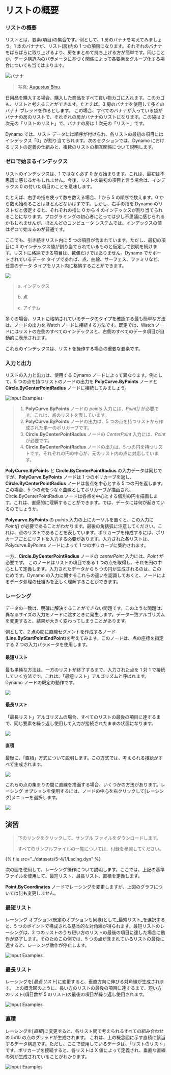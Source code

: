 # リストの概要

### リストの概要

リストとは、要素(項目)の集合です。例として、1 房のバナナを考えてみましょう。1 本のバナナが、リスト(房)内の 1 つの項目になります。それぞれのバナナをばらばらに取り上げるより、房をまとめて持ち上げる方が簡単です。同じことが、データ構造内のパラメータに基づく関係によって各要素をグループ化する場合についても当てはまります。

![バナナ](../images/5-4/1/Bananas\_white\_background\_DS.jpg)

> 写真: [Augustus Binu](https://commons.wikimedia.org/wiki/File:Bananas\_white\_background\_DS.jpg?fastcci\_from=11404890\&c1=11404890\&d1=15\&s=200\&a=list).

日用品を購入する場合、購入した商品をすべて買い物カゴに入れます。このカゴも、リストと考えることができます。たとえば、3 房のバナナを使用して多くのバナナ ブレッドを作るとします。 この場合、すべてのバナナが入っている袋がバナナの房のリストで、それぞれの房がバナナのリストになります。この袋は 2 次元の「リストのリスト」で、バナナの房は 1 次元の「リスト」です。

Dynamo では、リスト データには順序が付けられ、各リストの最初の項目にはインデックス「0」が割り当てられます。次のセクションでは、Dynamo におけるリストの定義の仕組みと、複数のリストの相互関係について説明します。

### ゼロで始まるインデックス

リストのインデックスは、1 ではなく必ず 0 から始まります。これは、最初は不思議に感じるかもしれません。今後、リストの最初の項目と言う場合は、インデックス 0 の付いた項目のことを意味します。

たとえば、右手の指を使って数を数える場合、1 から 5 の順序で数えます。0 から数え始めることはほとんどないはずです。しかし、右手の指を Dynamo のリストだと仮定すると、それぞれの指に 0 から 4 のインデックスが割り当てられることになります。プログラミングの初心者にとっては少し不思議に感じられるかもしれませんが、ほとんどのコンピュータ システムでは、インデックスの値はゼロで始まるのが普通です。

ここでも、引き続きリスト内に 5 つの項目が含まれています。ただし、最初の項目に 0 のインデックス値が割り当てられているものと仮定して説明を続けます。リストに格納できる項目は、数値だけではありません。Dynamo でサポートされているデータ タイプであれば、点、曲線、サーフェス、ファミリなど、任意のデータ タイプをリスト内に格納することができます。

![](<../images/5-4/1/what's a list - zero based indices.jpg>)

> a. インデックス
>
> b. 点
>
> c. アイテム

多くの場合、リストに格納されているデータのタイプを確認する最も簡単な方法は、ノードの出力を Watch ノードに接続する方法です。既定では、Watch ノードにはリストの左側のすべてのインデックスと、右側のすべてのデータ項目が自動的に表示されます。

これらのインデックスは、リストを操作する場合の重要な要素です。

### 入力と出力

リストの入力と出力は、使用する Dynamo ノードによって異なります。例として、5 つの点を持つリストのノードの出力を **PolyCurve.ByPoints** ノードと **Circle.ByCenterPointRadius** ノードに接続してみましょう。

![Input Examples](<../images/5-4/1/what's a list - inputs and outputs.jpg>)

> 1. **PolyCurve.ByPoints** ノードの _points_ 入力には、_Point\[]_ が必要です。これは、点のリストを表しています。
> 2. **PolyCurve.ByPoints** ノードの出力は、5 つの点を持つリストから作成された単一のポリカーブです。
> 3. **Circle.ByCenterPointRadius** ノードの _CenterPoint_ 入力には、_Point_ が必要です。
> 4. **Circle.ByCenterPointRadius** ノードの出力は、5 つの円を持つリストです。それぞれの円の中心が、元のリスト内の点に対応しています。

**PolyCurve.ByPoints** と **Circle.ByCenterPointRadius** の入力データは同じですが、**PolyCurve.ByPoints** ノードは 1 つのポリカーブを返し、**Circle.ByCenterPointRadius** ノードは各点を中心とする 5 つの円を返します。この場合、5 つの点をつなぐ曲線としてポリカーブが描画され、Circle.ByCenterPointRadius ノードは各点を中心とする個別の円を描画します。これは、直感的に理解することができます。では、データには何が起きているのでしょうか。

**Polycurve.ByPoints** の _points_ 入力の上にカーソルを置くと、この入力に _Point\[]_ が必要であることがわかります。最後の角括弧に注意してください。これは、点のリストであることを表しています。ポリカーブを作成するには、ポリカーブごとにリストを入力する必要があります。入力された各リストは、Polycurve.ByPoints ノードによって 1 つのポリカーブに集約されます。

一方、**Circle.ByCenterPointRadius** ノードの _centerPoint_ 入力には、_Point_ が必要です。 このノードはリストの項目である 1 つの点を取得し、それを円の中心として定義します。入力されたデータから 5 つの円が生成されるのは、このためです。Dynamo の入力に関するこれらの違いを認識しておくと、ノードによるデータ処理の仕組みを正しく理解することができます。

### レーシング

データの一致は、明確に解決することができない問題です。このような問題は、異なるサイズの入力をノードに渡すときに発生します。データ一致アルゴリズムを変更すると、結果が大きく変わってしまうことがあります。

例として、2 点の間に直線セグメントを作成するノード(**Line.ByStartPointEndPoint**)を考えてみます。このノードは、点の座標を指定する 2 つの入力パラメータを使用します。

#### 最短リスト

最も単純な方法は、一方のリストが終了するまで、入力された点を 1 対 1 で接続していく方法です。これは、「最短リスト」アルゴリズムと呼ばれます。Dynamo ノードの既定の動作です。

![](<../images/5-4/1/what's a list - lacing - shortest.jpg>)

#### 最長リスト

「最長リスト」アルゴリズムの場合、すべてのリストの最後の項目に達するまで、同じ要素を繰り返し使用して入力が接続されたままの状態になります。

![](<../images/5-4/1/what's a list - lacing - longest.jpg>)

#### 直積

最後に、「直積」方式について説明します。この方式では、考えられる接続がすべて生成されます。

![](<../images/5-4/1/what's a list - lacing - cross.jpg>)

これらの点の集まりの間に直線を描画する場合、いくつかの方法があります。レーシング オプションを使用するには、ノードの中心を右クリックして[レーシング]メニューを選択します。

![](<../images/5-4/1/what's a list - right click lacing opt.jpg>)

## 演習

> 下のリンクをクリックして、サンプル ファイルをダウンロードします。
>
> すべてのサンプルファイルの一覧については、付録を参照してください。

{% file src="../datasets/5-4/1/Lacing.dyn" %}

次の図を使用して、レーシング操作について説明します。ここでは、上記の基準ファイルを使用して、最短リスト、最長リスト、直積を定義します。

**Point.ByCoordinates** ノードでレーシングを変更しますが、上図のグラフについては何も変更しません。

### 最短リスト

レーシング オプション(既定のオプションも同様)として_最短リスト_を選択すると、5 つのポイントで構成される基本的な対角線が得られます。最短リストのレーシングは、2 つのリストのうち短い方のリストの最後の項目に達した場合に動作が終了します。そのためこの例では、5 つの点が含まれているリストの最後に達すると、レーシング動作が停止します。

![Input Examples](<../images/5-4/1/what's a list - lacing exercise 01.jpg>)

### **最長リスト**

レーシングを[_最長リスト_]に変更すると、垂直方向に伸びる対角線が生成されます。 上の概念図のように、長い方のリストの最後の項目に達するまで、短い方のリスト(項目数が 5 のリスト)の最後の項目が繰り返し使用されます。

![Input Examples](<../images/5-4/1/what's a list - lacing exercise 02.jpg>)

### **直積**

レーシングを[_直積_]に変更すると、各リスト間で考えられるすべての組み合わせの 5x10 の点のグリッドが生成されます。 これは、上の概念図に示す直積に該当するデータ構造です。ただし、ここで使用しているデータは、「リストのリスト」です。ポリカーブを接続すると、各リストは X 値によって定義され、垂直な直線の列が生成されていることがわかります。

![Input Examples](<../images/5-4/1/what's a list - lacing exercise 03.jpg>)
